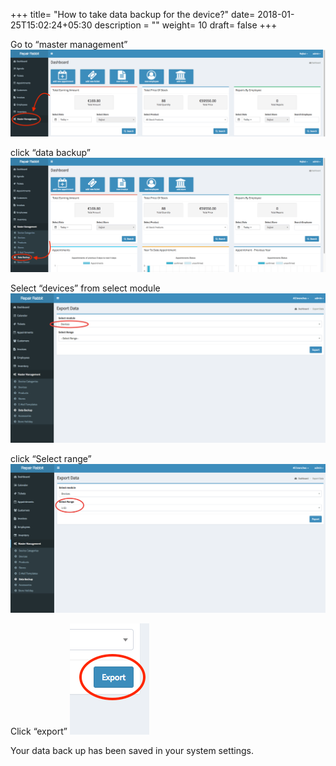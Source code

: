 +++
title= "How to take data backup for the device?"
date= 2018-01-25T15:02:24+05:30
description = ""
weight= 10
draft= false
+++


Go to “master management”
![How to take data back for the device?](/images/data_back_up_devices/go_to_master.png)

click “data backup”
![How to take data back for the device?](/images/data_back_up_devices/click_data_backup.png)

Select “devices” from select module
![How to take data back for the device?](/images/data_back_up_devices/select_device_module.png)

click “Select range”
![How to take data back for the device?](/images/data_back_up_devices/select_range.png)

Click “export”
![How to take data back for the device?](/images/data_back_up_devices/click_export.png/)

Your data back up has been saved in your system settings.

